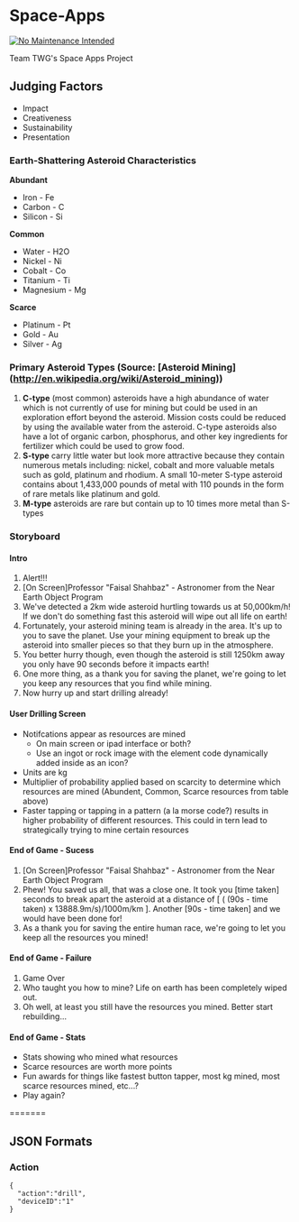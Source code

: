 Space-Apps
==========

[![No Maintenance Intended](http://unmaintained.tech/badge.svg)](http://unmaintained.tech/)

Team TWG's Space Apps Project


## Judging Factors

- Impact
- Creativeness
- Sustainability
- Presentation

### Earth-Shattering Asteroid Characteristics

**Abundant**
- Iron - Fe
- Carbon - C
- Silicon - Si

**Common**
- Water - H2O
- Nickel - Ni
- Cobalt - Co
- Titanium - Ti
- Magnesium - Mg

**Scarce**
- Platinum - Pt
- Gold - Au
- Silver - Ag

### Primary Asteroid Types (Source: [Asteroid Mining] (http://en.wikipedia.org/wiki/Asteroid_mining)) ###
1. **C-type** (most common) asteroids have a high abundance of water which is not currently of use for mining but could be used in an exploration effort beyond the asteroid. Mission costs could be reduced by using the available water from the asteroid. C-type asteroids also have a lot of organic carbon, phosphorus, and other key ingredients for fertilizer which could be used to grow food.
2. **S-type** carry little water but look more attractive because they contain numerous metals including: nickel, cobalt and more valuable metals such as gold, platinum and rhodium. A small 10-meter S-type asteroid contains about 1,433,000 pounds of metal with 110 pounds in the form of rare metals like platinum and gold.
3. **M-type** asteroids are rare but contain up to 10 times more metal than S-types

### Storyboard

#### Intro ####
1. Alert!!!
2. [On Screen]Professor "Faisal Shahbaz" - Astronomer from the Near Earth Object Program 
3. We've detected a 2km wide asteroid hurtling towards us at 50,000km/h! If we don't do something fast this asteroid will wipe out all life on earth!
4. Fortunately, your asteroid mining team is already in the area.  It's up to you to save the planet.  Use your mining equipment to break up the asteroid into smaller pieces so that they burn up in the atmosphere.
5. You better hurry though, even though the asteroid is still 1250km away you only have 90 seconds before it impacts earth!
6. One more thing, as a thank you for saving the planet, we're going to let you keep any resources that you find while mining.
7. Now hurry up and start drilling already!

#### User Drilling Screen ####
- Notifcations appear as resources are mined
  - On main screen or ipad interface or both?
  - Use an ingot or rock image with the element code dynamically added inside as an icon?
- Units are kg
- Multiplier of probability applied based on scarcity to determine which resources are mined (Abundent, Common, Scarce resources from table above)
- Faster tapping or tapping in a pattern (a la morse code?) results in higher probability of different resources.  This could in tern lead to strategically trying to mine certain resources

#### End of Game - Sucess ####
1. [On Screen]Professor "Faisal Shahbaz" - Astronomer from the Near Earth Object Program
2. Phew!  You saved us all, that was a close one.  It took you [time taken] seconds to break apart the asteroid at a distance of [ ( (90s - time taken) x 13888.9m/s)/1000m/km ].  Another [90s - time taken] and we would have been done for!
3. As a thank you for saving the entire human race, we're going to let you keep all the resources you mined!

#### End of Game - Failure ####
1. Game Over
2. Who taught you how to mine?  Life on earth has been completely wiped out.
3. Oh well, at least you still have the resources you mined.  Better start rebuilding...

#### End of Game - Stats ####
- Stats showing who mined what resources
- Scarce resources are worth more points
- Fun awards for things like fastest button tapper, most kg mined, most scarce resources mined, etc...?
- Play again?


=======
## JSON Formats

### Action
```
{
  "action":"drill",
  "deviceID":"1"
}
```

